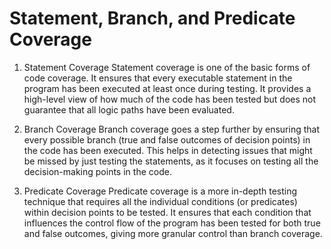 # Statement, Branch, and Predicate Coverage
1. Statement Coverage
Statement coverage is one of the basic forms of code coverage. It ensures that every executable statement in the program has been executed at least once during testing. It provides a high-level view of how much of the code has been tested but does not guarantee that all logic paths have been evaluated.

2. Branch Coverage
Branch coverage goes a step further by ensuring that every possible branch (true and false outcomes of decision points) in the code has been executed. This helps in detecting issues that might be missed by just testing the statements, as it focuses on testing all the decision-making points in the code.

3. Predicate Coverage
Predicate coverage is a more in-depth testing technique that requires all the individual conditions (or predicates) within decision points to be tested. It ensures that each condition that influences the control flow of the program has been tested for both true and false outcomes, giving more granular control than branch coverage.

